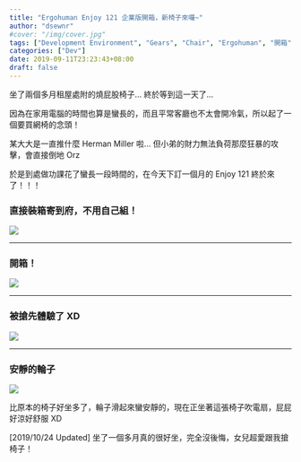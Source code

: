```yaml
---
title: "Ergohuman Enjoy 121 企業版開箱，新椅子來囉~"
author: "dsewnr"
#cover: "/img/cover.jpg"
tags: ["Development Environment", "Gears", "Chair", "Ergohuman", "開箱"]
categories: ["Dev"]
date: 2019-09-11T23:23:43+08:00
draft: false
---
```


坐了兩個多月租屋處附的燒屁股椅子… 終於等到這一天了…

<!--more-->

因為在家用電腦的時間也算是蠻長的，而且平常客廳也不太會開冷氣，所以起了一個要買網椅的念頭！

某大大是一直推什麼 Herman Miller 啦… 但小弟的財力無法負荷那麼狂暴的攻擊，會直接倒地 Orz

於是到處做功課花了蠻長一段時間的，在今天下訂一個月的 Enjoy 121 終於來了！！！

### 直接裝箱寄到府，不用自己組！
![](/images/enjoy-121-0.jpg)

---

### 開箱！
![](/images/enjoy-121-1.jpg)

---

### 被搶先體驗了 XD
![](/images/enjoy-121-2.jpg)

---

### 安靜的輪子
![](/images/enjoy-121-3.jpg)

比原本的椅子好坐多了，輪子滑起來蠻安靜的，現在正坐著這張椅子吹電扇，屁屁好涼好舒服 XD

[2019/10/24 Updated] 坐了一個多月真的很好坐，完全沒後悔，女兒超愛跟我搶椅子！

